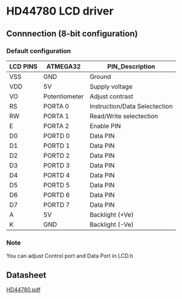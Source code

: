 # HD44780 LCD driver
## Connnection (8-bit configuration)
### Default configuration
| LCD PINS  | ATMEGA32 | PIN_Description
| ------------- | ------------- | -------------
| VSS  | GND  | Ground
| VDD  | 5V  | Supply voltage
| VO   | Potentiometer | Adjust contrast
| RS | PORTA 0 | Instruction/Data Selectection
| RW | PORTA 1 | Read/Write selectection
| E | PORTA 2 | Enable PIN
| D0 | PORTD 0 | Data PIN
| D1 | PORTD 1 | Data PIN
| D2 | PORTD 2 | Data PIN
| D3 | PORTD 3 | Data PIN
| D4 | PORTD 4 | Data PIN
| D5 | PORTD 5 | Data PIN
| D6 | PORTD 6 | Data PIN
| D7 | PORTD 7 | Data PIN
| A  | 5V | Backlight (+Ve)
| K | GND | Backlight (-Ve)
### Note
You can adjust Control port and Data Port in LCD.h 
## Datasheet
[HD44780.pdf](https://www.sparkfun.com/datasheets/LCD/HD44780.pdf)

